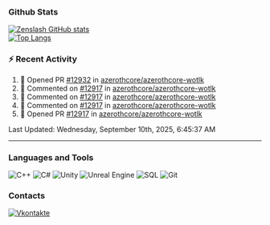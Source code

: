 ### Github Stats
[![Zenslash GitHub stats](https://github-readme-stats.vercel.app/api?username=zenslash&theme=tokyonight&count_private=false&show_icons=true)](https://github.com/zenslash)<br>
[![Top Langs](https://github-readme-stats.vercel.app/api/top-langs/?username=zenslash&theme=tokyonight&hide=html,css,cmake,javascript)](https://github.com/zenslash)

### :zap: Recent Activity

<!--RECENT_ACTIVITY:start-->
1. 💪 Opened PR [#12932](https://github.com/azerothcore/azerothcore-wotlk/pull/12932) in [azerothcore/azerothcore-wotlk](https://github.com/azerothcore/azerothcore-wotlk)
2. 💬 Commented on [#12917](https://github.com/azerothcore/azerothcore-wotlk/pull/12917#issuecomment-1234043470) in [azerothcore/azerothcore-wotlk](https://github.com/azerothcore/azerothcore-wotlk)
3. 💬 Commented on [#12917](https://github.com/azerothcore/azerothcore-wotlk/pull/12917#issuecomment-1233260435) in [azerothcore/azerothcore-wotlk](https://github.com/azerothcore/azerothcore-wotlk)
4. 💬 Commented on [#12917](https://github.com/azerothcore/azerothcore-wotlk/pull/12917#issuecomment-1233235182) in [azerothcore/azerothcore-wotlk](https://github.com/azerothcore/azerothcore-wotlk)
5. 💪 Opened PR [#12917](https://github.com/azerothcore/azerothcore-wotlk/pull/12917) in [azerothcore/azerothcore-wotlk](https://github.com/azerothcore/azerothcore-wotlk)
<!--RECENT_ACTIVITY:end-->

<!--RECENT_ACTIVITY:last_update-->
Last Updated: Wednesday, September 10th, 2025, 6:45:37 AM
<!--RECENT_ACTIVITY:last_update_end-->

---

### Languages and Tools
![C++](https://img.shields.io/badge/-C++-15130A?style=for-the-badge&logo=c&logoColor=458EC6)
![C#](https://img.shields.io/badge/C%23-15130A?style=for-the-badge&logo=c-sharp&logoColor=50D941)
![Unity](https://img.shields.io/badge/Unity-15130A?style=for-the-badge&logo=unity&logoColor=white)
![Unreal Engine](https://img.shields.io/badge/unrealengine-15130A.svg?style=for-the-badge&logo=unrealengine&logoColor=white)
![SQL](https://img.shields.io/badge/MySQL-15130A?style=for-the-badge&logo=mysql&logoColor=DB0F0F)
![Git](https://img.shields.io/badge/Git-15130A?style=for-the-badge&logo=git&logoColor=ED7373)

### Contacts
[![Vkontakte](https://img.shields.io/badge/-Vkontakte-15130A?style=for-the-badge&logo=Vk&logoColor=4F7DB3)](https://vk.com/zenslash)
